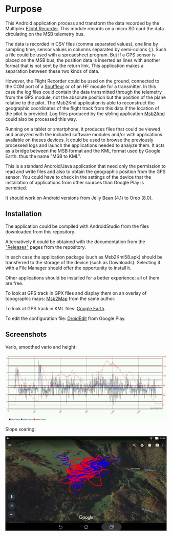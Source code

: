 # Purpose

This Android application process and transform the data recorded
by the Multiplex [Flight Recorder](https://www.multiplex-rc.de/produkte/85420-flightrecorder).
This module records on a micro SD card the data circulating
on the MSB telemetry bus.

The data is recorded in CSV files (comma separated values), one line
by sampling time, sensor values in columns separated by semi-colons (;).
Such a file could be used with a spreadsheet program.
But if a GPS sensor is placed on the MSB bus, the position data is
inserted as lines with another format that is not sent by
the return link.
This application makes a separation between these two kinds of data.

However, the Flight Recorder could be used on the ground, connected
to the COM port of a 
[Souffleur](https://www.multiplex-rc.de/Downloads/Multiplex/Bedienungsanleitungen/45185-bedienungsanleitung-souffleur--de-en-fr-it-es.pdf)
or of an HF module for a transmitter. In this case the log files could
contain the data transmitted through the telemetry from the GPS module,
not the absolute position but the position of the plane relative to the pilot.
The Msb2Kml application is able to reconstruct the geographic coordinates of
the flight track from this data if the location of the pilot is provided.
Log files produced by the sibling application
[Msb2And](https://github.com/msb2kml/Msb2And) could also
be processed this way.

Running on a tablet or smartphone, it produces files that could
be viewed and analyzed with the included software modules
and/or with applications available on theses devices.
It could be used to browse the previously processed logs and launch
the applications needed to analyze them.
It acts as a bridge between the MSB format and the KML
format used by Google Earth: thus the name "MSB to KML".

This is a standard Android/Java application that need only the permission
to read and write files and also to obtain the geographic position
from the GPS sensor. You could have to check in the settings
of the device that the installation of applications from other
sources than Google Play is permitted.

It should work on Android versions from Jelly Bean (4.1) to Oreo (8.0).

## Installation
The application could be compiled with AndroidStudio from the files
downloaded from this repository.

Alternatively it could be obtained with the documentation from
the ["Releases"](https://github.com/msb2kml/Msb2Kml/releases)
pages from the repository.

In each case the application package (such as Msb2Kml58.apk) should be
transferred to the storage of the device (such as Downloads).
Selecting it with a File Manager should offer the opportunity
to install it.

Other applications should be installed for a better experience;
all of them are free.

To look at GPS track in GPX files and display them on an
overlay of topographic maps:
[Msb2Map](https://github.com/msb2kml/Msb2Map/) from the same author.

To look at GPS track in KML files: [Google Earth](https://play.google.com/store/apps/details?id=com.google.earth).

To edit the configuration file: [DroidEdit](https://play.google.com/store/apps/details?id=com.aor.droidedit) from Google Play.

## Screenshots

Vario, smoothed vario and height:

![MSB\_069](Documents/Gallery/MSB_0069_0_4_10_3.jpg)

Slope soaring:

![Google Earth](Documents/Gallery/Screenshot_2017-11-22-15-49-49.jpg)

